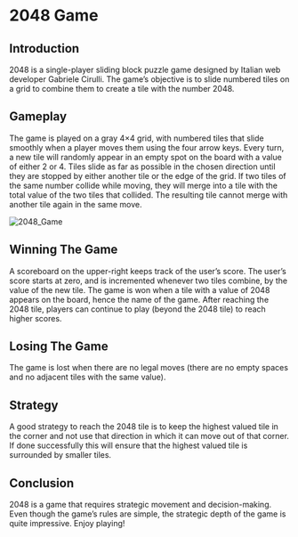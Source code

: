 # 2048 Game

## Introduction
2048 is a single-player sliding block puzzle game designed by Italian web developer Gabriele Cirulli. The game’s objective is to slide numbered tiles on a grid to combine them to create a tile with the number 2048.

## Gameplay
The game is played on a gray 4×4 grid, with numbered tiles that slide smoothly when a player moves them using the four arrow keys. Every turn, a new tile will randomly appear in an empty spot on the board with a value of either 2 or 4. Tiles slide as far as possible in the chosen direction until they are stopped by either another tile or the edge of the grid. If two tiles of the same number collide while moving, they will merge into a tile with the total value of the two tiles that collided. The resulting tile cannot merge with another tile again in the same move.

![2048_Game](https://github.com/CodeSmith7/2048-The-power-of-two/assets/138781677/65eb8bb9-4082-4d7f-8ea7-40021df896c0)

## Winning The Game
A scoreboard on the upper-right keeps track of the user’s score. The user’s score starts at zero, and is incremented whenever two tiles combine, by the value of the new tile. The game is won when a tile with a value of 2048 appears on the board, hence the name of the game. After reaching the 2048 tile, players can continue to play (beyond the 2048 tile) to reach higher scores.

## Losing The Game
The game is lost when there are no legal moves (there are no empty spaces and no adjacent tiles with the same value).

## Strategy
A good strategy to reach the 2048 tile is to keep the highest valued tile in the corner and not use that direction in which it can move out of that corner. If done successfully this will ensure that the highest valued tile is surrounded by smaller tiles.

## Conclusion
2048 is a game that requires strategic movement and decision-making. Even though the game’s rules are simple, the strategic depth of the game is quite impressive. Enjoy playing!
